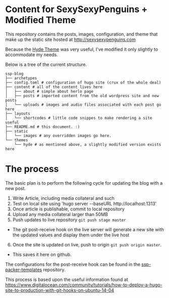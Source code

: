 # Content for SexySexyPenguins + Modified Theme

This repository contains the posts, images, configuration, and theme that make
up the static site hosted at http://sexysexypenguins.com

Because the [Hyde Theme](https://github.com/spf13/hyde) was very useful, I've
modified it only slightly to accommodate my needs.

Below is a tree of the current structure.

    ssp-blog
    ├── archetypes
    ├── config.toml # configuration of hugo site (crux of the whole deal)
    ├── content # all of the content lives here
    │   ├── about # simple about herlo page
    │   ├── posts # imported content from the old wordpress site and new posts
    │   └── uploads # images and audio files associated with each post go here
    ├── layouts
    │   └── shortcodes # little code snippes to make rendering a site useful
    ├── README.md # this document. :)
    ├── static
    │   └── images # any overridden images go here.
    └── themes
        └── hyde # as mentioned above, a slightly modified version exists here

# The process

The basic plan is to perform the following cycle for updating the blog with
a new post.

1. Write Article, including media collateral and such
2. Test on local site using 'hugo server --baseURL http://localhost:1313'
3. Once article is publishable, commit to local repository
4. Upload any media collateral larger than 50MB
5. Push updates to live repository `git push stage master`
  * The git post-receive hook on the live server will generate a new
    site with the updated values and display them under the live host
6. Once the site is updated on live, push to origin `git push origin master`.
  * This saves it here on github.

The configurations for the post-receive hook can be found in the
[ssp-packer-templates](https://github.com/herlo/ssp-packer-templates)
repository.

This process is based upon the useful information found at
https://www.digitalocean.com/community/tutorials/how-to-deploy-a-hugo-site-to-production-with-git-hooks-on-ubuntu-14-04
